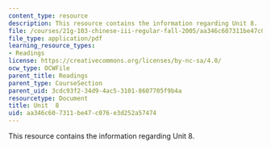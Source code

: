```yaml
---
content_type: resource
description: This resource contains the information regarding Unit 8.
file: /courses/21g-103-chinese-iii-regular-fall-2005/aa346c607311be47c076e3d252a57474_MIT21G_103F05_unit8.pdf
file_type: application/pdf
learning_resource_types:
- Readings
license: https://creativecommons.org/licenses/by-nc-sa/4.0/
ocw_type: OCWFile
parent_title: Readings
parent_type: CourseSection
parent_uid: 3cdc93f2-34d9-4ac5-3101-8607705f9b4a
resourcetype: Document
title: Unit  8
uid: aa346c60-7311-be47-c076-e3d252a57474
---
```

This resource contains the information regarding Unit 8.